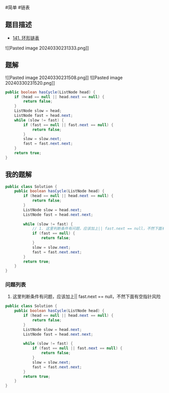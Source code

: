 #简单 #链表 

## 题目描述

* [141. 环形链表](https://leetcode.cn/problems/linked-list-cycle/)

![[Pasted image 20240330231333.png]]

## 题解
![[Pasted image 20240330231508.png]]
![[Pasted image 20240330231520.png]]

```java
public boolean hasCycle(ListNode head) {
	if (head == null || head.next == null) {
		return false;
	}
	ListNode slow = head;
	ListNode fast = head.next;
	while (slow != fast) {
		if (fast == null || fast.next == null) {
			return false;
		}
		slow = slow.next;
		fast = fast.next.next;
	} 
	return true;
}

```


## 我的题解

```java
public class Solution {
	public boolean hasCycle(ListNode head) {
		if (head == null || head.next == null) {
			return false;
		} 
		ListNode slow = head.next;
		ListNode fast = head.next.next;
		
		while (slow != fast) {
			// 1. 这里判断条件有问题，应该加上|| fast.next == null，不然下面有空指针风险
			if (fast == null) {
				return false;
			} 
			slow = slow.next;
			fast = fast.next.next;
		}
		return true;
	}
}
```

### 问题列表

1. 这里判断条件有问题，应该加上|| fast.next == null，不然下面有空指针风险

```java
public class Solution {
	public boolean hasCycle(ListNode head) {
		if (head == null || head.next == null) {
			return false;
		} 
		ListNode slow = head.next;
		ListNode fast = head.next.next;
		
		while (slow != fast) {
			if (fast == null || fast.next == null) {
				return false;
			} 
			slow = slow.next;
			fast = fast.next.next;
		}
		return true;
	}
}
```